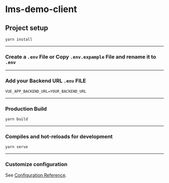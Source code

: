 # lms-demo-client

## Project setup
```
yarn install
```
- - - -
### Create a `.env` File  or Copy `.env.expample` File and rename it to `.env` 
- - - -
### Add your Backend URL `.env` FILE
`VUE_APP_BACKEND_URL=YOUR_BACKEND_URL`
- - - -
### Production Build
```
yarn build
```

- - - -

### Compiles and hot-reloads for development
```
yarn serve
```

- - - -
### Customize configuration
See [Configuration Reference](https://cli.vuejs.org/config/).
